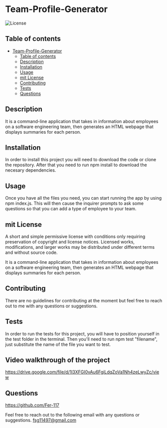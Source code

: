 # Team-Profile-Generator

![License](https://img.shields.io/badge/license-mit-GREEN.svg)

## Table of contents

- [Team-Profile-Generator](#team-profile-generator)
  - [Table of contents](#table-of-contents)
  - [Description](#description)
  - [Installation](#installation)
  - [Usage](#usage)
  - [mit License](#mit-license)
  - [Contributing](#contributing)
  - [Tests](#tests)
  - [Questions](#questions)

## Description

It is a command-line application that takes in information about employees on a software engineering team, then generates an HTML webpage that displays summaries for each person.

## Installation

In order to install this project you will need to download the code or clone the repository. After that you need to run npm install to download the necesary dependencies.

## Usage

Once you have all the files you need, you can start running the app by using npm index.js. This will then cause the inquirer prompts to ask some questions so that you can add a type of employee to your team.

## mit License

A short and simple permissive license with conditions only requiring preservation of copyright and license notices. Licensed works, modifications, and larger works may be distributed under different terms and without source code.

It is a command-line application that takes in information about employees on a software engineering team, then generates an HTML webpage that displays summaries for each person.

## Contributing

There are no guidelines for contributing at the moment but feel free to reach out to me with any questions or suggestions.

## Tests

In order to run the tests for this project, you will have to position yourself in the test folder in the terminal. Then you'll need to run npm test "filename", just substitute the name of the file you want to test.

## Video walkthrough of the project
https://drive.google.com/file/d/1l3XFGI0vAu6FgiLdqZoVa1Nh4zeLwyZc/view

## Questions

https://github.com/Fer-117

Feel free to reach out to the following email with any questions or suggestions.
fsg11497@gmail.com
